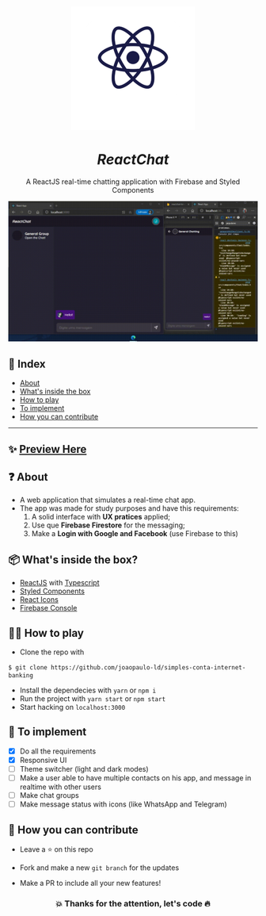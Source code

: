 <p align='center'>
  <img src="./src/assets/reactchat-logo.png" />
</p>
<i><h1 align='center'>ReactChat</h1></i>
<p align='center'>A ReactJS real-time chatting application with Firebase and Styled Components</p>

<p align='center'>
  <img src='./src/assets/reactchat.gif' alt="ReactChat" />
</p>

## 📌 Index
- [About](#about)
- [What's inside the box](#whats-inside-the-box)
- [How to play](#how-to-play)
- [To implement](#to-implement)
- [How you can contribute](#how-you-can-contribute)

---

## ✨ [Preview Here](https://reactchat-br.netlify.app/)

## ❓ About
- A web application that simulates a real-time chat app.
- The app was made for study purposes and have this requirements:
  1. A solid interface with **UX pratices** applied;
  2. Use que **Firebase Firestore** for the messaging;
  3. Make a **Login with Google and Facebook** (use Firebase to this)

## 📦 What's inside the box?
- [ReactJS](https://pt-br.reactjs.org/) with [Typescript](https://www.typescriptlang.org/)
- [Styled Components](https://styled-components.com/)
- [React Icons](https://react-icons.github.io/react-icons/)
- [Firebase Console](https://console.firebase.google.com)

## 👩‍💻 How to play
- Clone the repo with
```
$ git clone https://github.com/joaopaulo-ld/simples-conta-internet-banking
```
- Install the dependecies with `yarn` or `npm i`
- Run the project with `yarn start` or `npm start`
- Start hacking on `localhost:3000`

## 👀 To implement
- [x] Do all the requirements
- [x] Responsive UI
- [ ] Theme switcher (light and dark modes)
- [ ] Make a user able to have multiple contacts on his app, and message in realtime with other users
- [ ] Make chat groups
- [ ] Make message status with icons (like WhatsApp and Telegram)

## 💪 How you can contribute
- Leave a ⭐ on this repo

- Fork and make a new `git branch` for the updates

- Make a PR to include all your new features!

<h3 align='center'>💥 Thanks for the attention, let's code 🔥</h3>
